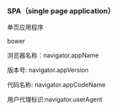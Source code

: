 ### SPA（single page application）

单页应用程序

bower

浏览器名称：navigator.appName

版本号: navigator.appVersion

代码名称: navigator.appCodeName

用户代理标识:navigator.userAgent

